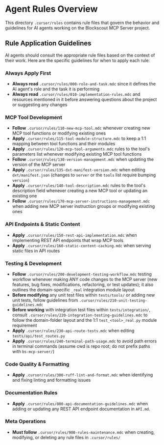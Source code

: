 # Agent Rules Overview

This directory `.cursor/rules` contains rule files that govern the behavior and guidelines for AI agents working on the Blockscout MCP Server project.

## Rule Application Guidelines

AI agents should consult the appropriate rule files based on the context of their work. Here are the specific guidelines for when to apply each rule:

### Always Apply First

- **Always read** `.cursor/rules/000-role-and-task.mdc` since it defines the AI agent's role and the task it is performing
- **Always read** `.cursor/rules/010-implementation-rules.mdc` and resources mentioned in it before answering questions about the project or suggesting any changes

### MCP Tool Development

- **Follow** `.cursor/rules/110-new-mcp-tool.mdc` whenever creating new MCP tool functions or modifying existing ones
- **Apply** `.cursor/rules/115-tool-module-structure.mdc` to keep a 1:1 mapping between tool functions and their modules
- **Apply** `.cursor/rules/120-mcp-tool-arguments.mdc` rules to the tool's parameters list whenever modifying existing MCP tool functions
- **Follow** `.cursor/rules/130-version-management.mdc` when updating the version of the MCP server
- **Apply** `.cursor/rules/135-dxt-manifest-version.mdc` when editing `dxt/manifest.json` (changes to `server` or the `tools` list require bumping `version`)
- **Apply** `.cursor/rules/140-tool-description.mdc` rules to the tool's description field whenever creating a new MCP tool or updating an existing one
- **Follow** `.cursor/rules/170-mcp-server-instructions-management.mdc` when adding new MCP server instruction groups or modifying existing ones

### API Endpoints & Static Content

- **Apply** `.cursor/rules/150-rest-api-implementation.mdc` when implementing REST API endpoints that wrap MCP tools
- **Apply** `.cursor/rules/160-static-content-caching.mdc` when serving static files in API routes

### Testing & Development

- **Follow** `.cursor/rules/200-development-testing-workflow.mdc` testing workflow whenever making ANY code changes to the MCP server (new features, bug fixes, modifications, refactoring, or test updates); it also outlines the domain-specific `_real` integration module layout
- **Before modifying** any unit test files within `tests/tools/` or adding new unit tests, follow guidelines from `.cursor/rules/210-unit-testing-guidelines.mdc`
- **Before working** with integration test files within `tests/integration/`, consult `.cursor/rules/220-integration-testing-guidelines.mdc`
  to follow the domain-folder layout and the 1:1 `test_<tool>_real.py` module requirement
- **Apply** `.cursor/rules/230-api-route-tests.mdc` when editing `tests/api/test_routes.py`
- **Apply** `.cursor/rules/240-terminal-path-usage.mdc` to avoid path errors in terminal commands (assume cwd is repo root; do not prefix paths with `bs-mcp-server/`)

### Code Quality & Formatting

- **Apply** `.cursor/rules/300-ruff-lint-and-format.mdc` when identifying and fixing linting and formatting issues

### Documentation Rules

- **Apply** `.cursor/rules/800-api-documentation-guidelines.mdc` when adding or updating any REST API endpoint documentation in `API.md`.

### Meta Operations

- **Must follow** `.cursor/rules/900-rules-maintenance.mdc` when creating, modifying, or deleting any rule files in `.cursor/rules/`
